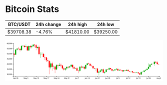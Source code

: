 # Bitcoin Stats

BTC/USDT|24h change|24h high|24h low|
|---|---|---|---|
|$39708.38|-4.76%|$41810.00|$39250.00|

<img src="./chart.svg">
